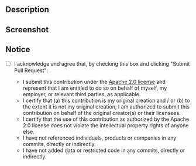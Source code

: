 ## Description

## Screenshot

## Notice

- [ ] I acknowledge and agree that, by checking this box and clicking "Submit Pull Request":

  - I submit this contribution under the [Apache 2.0 license](https://www.apache.org/licenses/LICENSE-2.0.txt) and represent that I am entitled to do so on behalf of myself, my employer, or relevant third parties, as applicable.
  - I certify that (a) this contribution is my original creation and / or (b) to the extent it is not my original creation, I am authorized to submit this contribution on behalf of the original creator(s) or their licensees.
  - I certify that the use of this contribution as authorized by the Apache 2.0 license does not violate the intellectual property rights of anyone else.
  - I have not referenced individuals, products or companies in any commits, directly or indirectly.
  - I have not added data or restricted code in any commits, directly or indirectly.